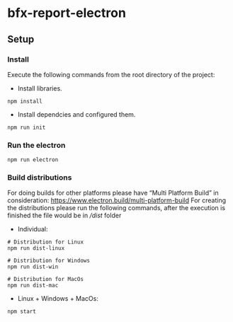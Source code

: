 # bfx-report-electron

## Setup

### Install

Execute the following commands from the root directory of the project:

- Install libraries.

```console
npm install
```

- Install dependcies and configured them.

```console
npm run init
```

### Run the electron

```console
npm run electron
```

### Build distributions

For doing builds for other platforms please have “Multi Platform Build” in consideration: https://www.electron.build/multi-platform-build
For creating the distributions please run the following commands, after the execution is finished the file would be in */dist* folder

- Individual:
```console
# Distribution for Linux
npm run dist-linux

# Distribution for Windows
npm run dist-win

# Distribution for MacOs
npm run dist-mac
```

- Linux + Windows + MacOs:
```console
npm start
```
